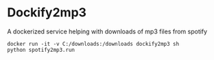 # Dockify2mp3

A dockerized service helping with downloads of mp3 files from spotify

```
docker run -it -v C:/downloads:/downloads dockify2mp3 sh
python spotify2mp3.run
```
